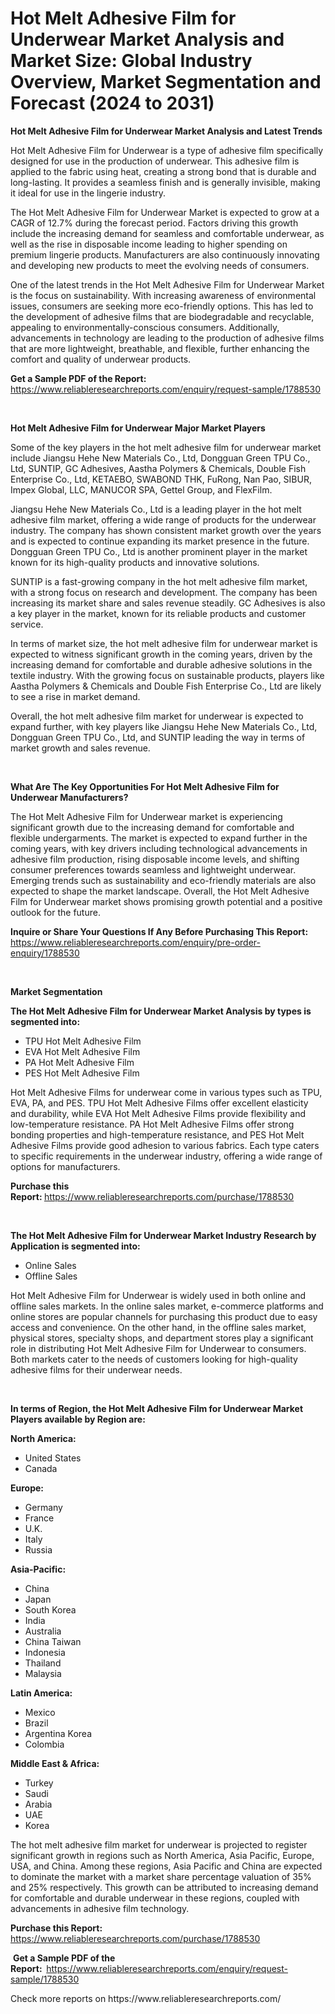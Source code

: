 <p><h1>Hot Melt Adhesive Film for Underwear Market Analysis and Market Size: Global Industry Overview, Market Segmentation and Forecast (2024 to 2031)</h1></p><p><strong>Hot Melt Adhesive Film for Underwear Market Analysis and Latest Trends</strong></p>
<p><p>Hot Melt Adhesive Film for Underwear is a type of adhesive film specifically designed for use in the production of underwear. This adhesive film is applied to the fabric using heat, creating a strong bond that is durable and long-lasting. It provides a seamless finish and is generally invisible, making it ideal for use in the lingerie industry.</p><p>The Hot Melt Adhesive Film for Underwear Market is expected to grow at a CAGR of 12.7% during the forecast period. Factors driving this growth include the increasing demand for seamless and comfortable underwear, as well as the rise in disposable income leading to higher spending on premium lingerie products. Manufacturers are also continuously innovating and developing new products to meet the evolving needs of consumers.</p><p>One of the latest trends in the Hot Melt Adhesive Film for Underwear Market is the focus on sustainability. With increasing awareness of environmental issues, consumers are seeking more eco-friendly options. This has led to the development of adhesive films that are biodegradable and recyclable, appealing to environmentally-conscious consumers. Additionally, advancements in technology are leading to the production of adhesive films that are more lightweight, breathable, and flexible, further enhancing the comfort and quality of underwear products.</p></p>
<p><strong>Get a Sample PDF of the Report:&nbsp;</strong> <a href="https://www.reliableresearchreports.com/enquiry/request-sample/1788530">https://www.reliableresearchreports.com/enquiry/request-sample/1788530</a></p>
<p>&nbsp;</p>
<p><strong>Hot Melt Adhesive Film for Underwear Major Market Players</strong></p>
<p><p>Some of the key players in the hot melt adhesive film for underwear market include Jiangsu Hehe New Materials Co., Ltd, Dongguan Green TPU Co., Ltd, SUNTIP, GC Adhesives, Aastha Polymers & Chemicals, Double Fish Enterprise Co., Ltd, KETAEBO, SWABOND THK, FuRong, Nan Pao, SIBUR, Impex Global, LLC, MANUCOR SPA, Gettel Group, and FlexFilm.</p><p>Jiangsu Hehe New Materials Co., Ltd is a leading player in the hot melt adhesive film market, offering a wide range of products for the underwear industry. The company has shown consistent market growth over the years and is expected to continue expanding its market presence in the future. Dongguan Green TPU Co., Ltd is another prominent player in the market known for its high-quality products and innovative solutions.</p><p>SUNTIP is a fast-growing company in the hot melt adhesive film market, with a strong focus on research and development. The company has been increasing its market share and sales revenue steadily. GC Adhesives is also a key player in the market, known for its reliable products and customer service.</p><p>In terms of market size, the hot melt adhesive film for underwear market is expected to witness significant growth in the coming years, driven by the increasing demand for comfortable and durable adhesive solutions in the textile industry. With the growing focus on sustainable products, players like Aastha Polymers & Chemicals and Double Fish Enterprise Co., Ltd are likely to see a rise in market demand.</p><p>Overall, the hot melt adhesive film market for underwear is expected to expand further, with key players like Jiangsu Hehe New Materials Co., Ltd, Dongguan Green TPU Co., Ltd, and SUNTIP leading the way in terms of market growth and sales revenue.</p></p>
<p>&nbsp;</p>
<p><strong>What Are The Key Opportunities For Hot Melt Adhesive Film for Underwear Manufacturers?</strong></p>
<p><p>The Hot Melt Adhesive Film for Underwear market is experiencing significant growth due to the increasing demand for comfortable and flexible undergarments. The market is expected to expand further in the coming years, with key drivers including technological advancements in adhesive film production, rising disposable income levels, and shifting consumer preferences towards seamless and lightweight underwear. Emerging trends such as sustainability and eco-friendly materials are also expected to shape the market landscape. Overall, the Hot Melt Adhesive Film for Underwear market shows promising growth potential and a positive outlook for the future.</p></p>
<p><strong>Inquire or Share Your Questions If Any Before Purchasing This Report:</strong> <a href="https://www.reliableresearchreports.com/enquiry/pre-order-enquiry/1788530">https://www.reliableresearchreports.com/enquiry/pre-order-enquiry/1788530</a></p>
<p>&nbsp;</p>
<p><strong>Market Segmentation</strong></p>
<p><strong>The Hot Melt Adhesive Film for Underwear Market Analysis by types is segmented into:</strong></p>
<p><ul><li>TPU Hot Melt Adhesive Film</li><li>EVA Hot Melt Adhesive Film</li><li>PA Hot Melt Adhesive Film</li><li>PES Hot Melt Adhesive Film</li></ul></p>
<p><p>Hot Melt Adhesive Films for underwear come in various types such as TPU, EVA, PA, and PES. TPU Hot Melt Adhesive Films offer excellent elasticity and durability, while EVA Hot Melt Adhesive Films provide flexibility and low-temperature resistance. PA Hot Melt Adhesive Films offer strong bonding properties and high-temperature resistance, and PES Hot Melt Adhesive Films provide good adhesion to various fabrics. Each type caters to specific requirements in the underwear industry, offering a wide range of options for manufacturers.</p></p>
<p><strong>Purchase this Report:&nbsp;</strong><a href="https://www.reliableresearchreports.com/purchase/1788530">https://www.reliableresearchreports.com/purchase/1788530</a></p>
<p>&nbsp;</p>
<p><strong>The Hot Melt Adhesive Film for Underwear Market Industry Research by Application is segmented into:</strong></p>
<p><ul><li>Online Sales</li><li>Offline Sales</li></ul></p>
<p><p>Hot Melt Adhesive Film for Underwear is widely used in both online and offline sales markets. In the online sales market, e-commerce platforms and online stores are popular channels for purchasing this product due to easy access and convenience. On the other hand, in the offline sales market, physical stores, specialty shops, and department stores play a significant role in distributing Hot Melt Adhesive Film for Underwear to consumers. Both markets cater to the needs of customers looking for high-quality adhesive films for their underwear needs.</p></p>
<p>&nbsp;</p>
<p><strong>In terms of Region, the Hot Melt Adhesive Film for Underwear Market Players available by Region are:</strong></p>
<p>
    <p> <strong> North America: </strong>
        <ul>
            <li>United States</li>
            <li>Canada</li>
        </ul>
        </p> 
    <p> <strong> Europe: </strong>
        <ul>
            <li>Germany</li>
            <li>France</li>
            <li>U.K.</li>
            <li>Italy</li>
            <li>Russia</li>
        </ul>
        </p> 
    <p> <strong> Asia-Pacific: </strong>
        <ul>
            <li>China</li>
            <li>Japan</li>
            <li>South Korea</li>
            <li>India</li>
            <li>Australia</li>
            <li>China Taiwan</li>
            <li>Indonesia</li>
            <li>Thailand</li>
            <li>Malaysia</li>
        </ul>
        </p> 
    <p> <strong> Latin America: </strong>
        <ul>
            <li>Mexico</li>
            <li>Brazil</li>
            <li>Argentina Korea</li>
            <li>Colombia</li>
        </ul>
        </p> 
    <p> <strong> Middle East & Africa: </strong>
        <ul>
            <li>Turkey</li>
            <li>Saudi</li>
            <li>Arabia</li>
            <li>UAE</li>
            <li>Korea</li>
        </ul>
    </p>
    </p>
<p><p>The hot melt adhesive film market for underwear is projected to register significant growth in regions such as North America, Asia Pacific, Europe, USA, and China. Among these regions, Asia Pacific and China are expected to dominate the market with a market share percentage valuation of 35% and 25% respectively. This growth can be attributed to increasing demand for comfortable and durable underwear in these regions, coupled with advancements in adhesive film technology.</p></p>
<p><strong>Purchase this Report: </strong><a href="https://www.reliableresearchreports.com/purchase/1788530">https://www.reliableresearchreports.com/purchase/1788530</a></p>
<p>&nbsp;<strong>Get a Sample PDF of the Report:&nbsp;&nbsp;</strong><a href="https://www.reliableresearchreports.com/enquiry/request-sample/1788530">https://www.reliableresearchreports.com/enquiry/request-sample/1788530</a></p>
<p><strong></strong></p>
<p>Check more reports on https://www.reliableresearchreports.com/</p>